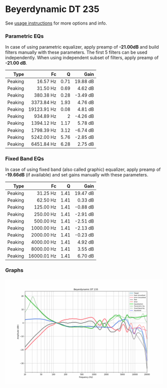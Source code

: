 # Beyerdynamic DT 235
See [usage instructions](https://github.com/jaakkopasanen/AutoEq#usage) for more options and info.

### Parametric EQs
In case of using parametric equalizer, apply preamp of **-21.00dB** and build filters manually
with these parameters. The first 5 filters can be used independently.
When using independent subset of filters, apply preamp of **-21.00 dB**.

| Type    | Fc          |    Q | Gain     |
|--------:|------------:|-----:|---------:|
| Peaking | 16.57 Hz    | 0.71 | 19.88 dB |
| Peaking | 31.50 Hz    | 0.69 | 4.62 dB  |
| Peaking | 380.38 Hz   | 0.28 | -3.49 dB |
| Peaking | 3373.84 Hz  | 1.93 | 4.76 dB  |
| Peaking | 19123.91 Hz | 0.08 | 4.81 dB  |
| Peaking | 934.89 Hz   | 2    | -4.26 dB |
| Peaking | 1394.12 Hz  | 1.17 | 5.78 dB  |
| Peaking | 1798.39 Hz  | 3.12 | -6.74 dB |
| Peaking | 5242.00 Hz  | 5.76 | -2.85 dB |
| Peaking | 6451.84 Hz  | 6.28 | 2.75 dB  |

### Fixed Band EQs
In case of using fixed band (also called graphic) equalizer, apply preamp of **-19.66dB**
(if available) and set gains manually with these parameters.

| Type    | Fc          |    Q | Gain     |
|--------:|------------:|-----:|---------:|
| Peaking | 31.25 Hz    | 1.41 | 19.47 dB |
| Peaking | 62.50 Hz    | 1.41 | 0.33 dB  |
| Peaking | 125.00 Hz   | 1.41 | -0.88 dB |
| Peaking | 250.00 Hz   | 1.41 | -2.91 dB |
| Peaking | 500.00 Hz   | 1.41 | -2.51 dB |
| Peaking | 1000.00 Hz  | 1.41 | -2.13 dB |
| Peaking | 2000.00 Hz  | 1.41 | -0.23 dB |
| Peaking | 4000.00 Hz  | 1.41 | 4.92 dB  |
| Peaking | 8000.00 Hz  | 1.41 | 3.55 dB  |
| Peaking | 16000.01 Hz | 1.41 | 6.70 dB  |

### Graphs
![](./Beyerdynamic%20DT%20235.png)